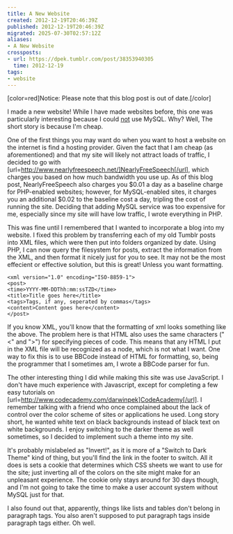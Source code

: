 ```yaml
---
title: A New Website
created: 2012-12-19T20:46:39Z
published: 2012-12-19T20:46:39Z
migrated: 2025-07-30T02:57:12Z
aliases:
- A New Website
crossposts:
- url: https://dpek.tumblr.com/post/38353940305
  time: 2012-12-19
tags:
- website
---
```


[color=red]Notice: Please note that this blog post is out of date.[/color]

I made a new website! While I have made websites before, this one was particularly interesting because I could <u>not</u> use MySQL. Why? Well, The short story is because I'm cheap.

One of the first things you may want do when you want to host a website on the internet is find a hosting provider. Given the fact that I am cheap (as aforementioned) and that my site will likely not attract loads of traffic, I decided to go with [url=http://www.nearlyfreespeech.net/]NearlyFreeSpeech[/url], which charges you based on how much bandwidth you use up. As of this blog post, NearlyFreeSpeech also charges you $0.01 a day as a baseline charge for PHP-enabled websites; however, for MySQL-enabled sites, it charges you an additional $0.02 to the baseline cost a day, tripling the cost of running the site. Deciding that adding MySQL service was too expensive for me, especially since my site will have low traffic, I wrote everything in PHP.

This was fine until I remembered that I wanted to incorporate a blog into my website. I fixed this problem by transferring each of my old Tumblr posts into XML files, which were then put into folders organized by date. Using PHP, I can now query the filesystem for posts, extract the information from the XML, and then format it nicely just for you to see. It may not be the most effecient or effective solution, but this is great! Unless you want formatting.

```
<xml version="1.0" encoding="ISO-8859-1"> 
<post> 
<time>YYYY-MM-DDThh:mm:ssTZD</time> 
<title>Title goes here</title> 
<tags>Tags, if any, seperated by commas</tags> 
<content>Content goes here</content> 
</post>
```

If you know XML, you'll know that the formatting of xml looks something like the above. The problem here is that HTML also uses the same characters ("&lt;" and "&gt;") for specifying pieces of code. This means that any HTML I put in the XML file will be recognized as a node, which is not what I want. One way to fix this is to use BBCode instead of HTML for formatting, so, being the programmer that I sometimes am, I wrote a BBCode parser for fun.

The other interesting thing I did while making this site was use JavaScript. I don't have much experience with Javascript, except for completing a few easy tutorials on [url=http://www.codecademy.com/darwinpek]CodeAcademy[/url]. I remember talking with a friend who once complained about the lack of control over the color scheme of sites or applications he used. Long story short, he wanted white text on black backgrounds instead of black text on white backgrounds. I enjoy switching to the darker theme as well sometimes, so I decided to implement such a theme into my site.

It's probably mislabeled as "Invert!", as it is more of a "Switch to Dark Theme" kind of thing, but you'll find the link in the footer to switch. All it does is sets a cookie that determines which CSS sheets we want to use for the site; just inverting all of the colors on the site might make for an unpleasant experience. The cookie only stays around for 30 days though, and I'm not going to take the time to make a user account system without MySQL just for that.

I also found out that, apparently, things like lists and tables don't belong in paragraph tags. You also aren't supposed to put paragraph tags inside paragraph tags either. Oh well.
